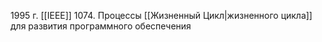 1995 г. [[IEEE]] 1074. Процессы [[Жизненный Цикл|жизненного цикла]] для развития программного обеспечения